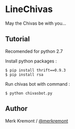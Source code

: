 # LineChivas
May the Chivas be with you...

Tutorial
------
Recomended for python 2.7

Install python packages :

    $ pip install thrift==0.9.3
    $ pip install rsa

Run chivas bot with command :

    $ python chivasbot.py

Author
------

Merk Kremont / [@merkremont](https://www.google.com)
